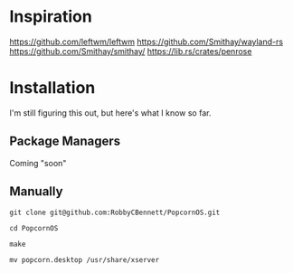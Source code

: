 # Inspiration

https://github.com/leftwm/leftwm
https://github.com/Smithay/wayland-rs
https://github.com/Smithay/smithay/
https://lib.rs/crates/penrose

# Installation

I'm still figuring this out, but here's what I know so far.

## Package Managers

Coming "soon"

## Manually

`git clone git@github.com:RobbyCBennett/PopcornOS.git`

`cd PopcornOS`

`make`

`mv popcorn.desktop /usr/share/xserver`
